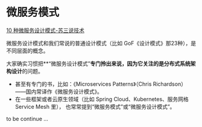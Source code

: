 # 微服务模式

[10 种微服务设计模式-苏三说技术](https://mp.weixin.qq.com/s/8ByiPSCGI0mQ0mARoTU8hA)

微服务设计模式和我们常说的普通设计模式（比如 GoF《设计模式》那23种），是不同层面的概念。

大家确实习惯把**“微服务设计模式”**专门拎出来说，因为它关注的是分布式系统架构设计**的问题。
- 甚至有专门的书，比如：《Microservices Patterns》（Chris Richardson）——国内常译作《微服务设计模式》。
- 在一些框架或者云原生领域（比如 Spring Cloud、Kubernetes、服务网格 Service Mesh 里），
也常常提到“微服务模式”或“微服务设计模式”。

to be continue ...